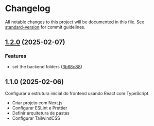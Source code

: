 # Changelog

All notable changes to this project will be documented in this file. See [standard-version](https://github.com/conventional-changelog/standard-version) for commit guidelines.

## [1.2.0](https://github.com/Sabrina-Poderis/detran-sp-practice-exam-json/compare/v1.1.0...v1.2.0) (2025-02-07)


### Features

* set the backend folders ([3b68c88](https://github.com/Sabrina-Poderis/detran-sp-practice-exam-json/commit/3b68c88d3a0428eafcdbf9658d0af35167fa3e94))

## 1.1.0 (2025-02-06)
Configurar a estrutura inicial do frontend usando React com TypeScript.

- Criar projeto com Next.js
- Configurar ESLint e Prettier
- Definir arquitetura de pastas
- Configurar TailwindCSS
